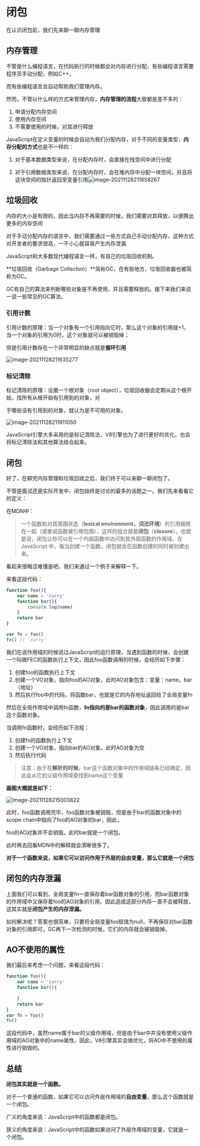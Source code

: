 # 闭包

在认识闭包前，我们先来聊一聊内存管理

## 内存管理

不管是什么编程语言，在代码执行的时候都会对内存进行分配，有些编程语言需要程序员手动分配，例如C++，

而有些编程语言会自动帮助我们管理内存。

然而，不管以什么样的方式来管理内存，**内存管理的流程**大致都是差不多的：

1. 申请分配内存空间
2. 使用内存空间
3. 不需要使用的时候，对其进行释放

JavaScript在定义变量的时候会自动为我们分配内存，对于不同的变量类型，**内存分配的方式**也是不一样的：

1. 对于基本数据类型来说，在分配内存时，会直接在栈空间中进行分配

2. 对于引用数据类型来说，在分配内存时，会在堆内存中分配一块空间，并且将这块空间的指针返回至变量引用![image-20211128211658267](https://codertzm.oss-cn-chengdu.aliyuncs.com/image-20211128211658267.png)

## 垃圾回收

内存的大小是有限的，因此当内存不再需要的时候，我们需要对其释放，以便腾出更多的内存空间

对于手动分配内存的语言中，我们需要通过一些方式自己手动分配内存，这种方式对开发者的要求很高，一不小心就容易产生内存泄漏

JavaScript和大多数现代编程语言一样，有自己的垃圾回收机制。

**垃圾回收（Garbage Collection）**简称GC，在有些地方，垃圾回收器也被简称为GC。

GC有自己的算法来判断哪些对象是不再使用，并且需要释放的。接下来我们来说一说一些常见的GC算法。

### 引用计数

引用计数的原理：当一个对象有一个引用指向它时，那么这个对象的引用就+1，当一个对象的引用为0时，这个对象就可以被销毁掉；

但是引用计数存在一个非常明显的缺点就是**循环引用**

![image-20211128211635277](https://codertzm.oss-cn-chengdu.aliyuncs.com/image-20211128211635277.png)

### 标记清除

标记清除的原理：设置一个根对象（root object），垃圾回收器会定期从这个根开始，找所有从根开始有引用到的对象，对

于哪些没有引用到的对象，就认为是不可用的对象。

![image-20211128211911050](https://codertzm.oss-cn-chengdu.aliyuncs.com/image-20211128211911050.png)

JavaScript引擎大多采用的是标记清除法，V8引擎也为了进行更好的优化，也会将标记清除法和其他算法结合起来。

## 闭包

好了，在聊完内存管理和垃圾回收之后，我们终于可以来聊一聊闭包了。

不管是面试还是实际开发中，闭包始终是讨论的最多的话题之一。我们先来看看它的定义：

在MDN中：

> 一个函数和对其周围状态（**lexical environment，词法环境**）的引用捆绑在一起（或者说函数被引用包围），这样的组合就是**闭包**（**closure**）。也就是说，闭包让你可以在一个内层函数中访问到其外层函数的作用域。在 JavaScript 中，每当创建一个函数，闭包就会在函数创建的同时被创建出来。

看起来很晦涩难懂是吧，我们来通过一个例子来解释一下。

来看这段代码：

```js
function foo(){
    var name = 'curry'
    function bar(){
        console.log(name)
    }
    return bar
}

var fn = foo()
fn() // 'curry'
```

我们在说作用域的时候说过JavaScript的运行原理，当遇到函数的时候，会创建一个叫做FEC的函数执行上下文，因此foo函数调用的时候，会经历如下步骤：

1. 创建foo的函数执行上下文
2. 创建一个VO对象，指向foo的AO对象，此时AO对象包含：变量：name，bar（地址）
3. 然后执行foo中的代码，将函数bar，也就是它的内存地址返回给了全局变量fn

然后在全局作用域中调用fn函数，**fn指向的是bar的函数对象**，因此调用的是bar这个函数对象。

当调用fn函数时，会经历如下流程：

1. 创建fn的函数执行上下文
2. 创建一个VO对象，指向bar的AO对象，此时AO对象为空
3. 然后执行代码

> 注意：由于在**解析的时候**，bar这个函数对象中的作用域链条已经确定，因此会从它的父级作用域查找到name这个变量

**画图大概就是如下：**

![image-20211128215003822](https://codertzm.oss-cn-chengdu.aliyuncs.com/image-20211128215003822.png)

此时，foo函数调用完毕，foo函数对象被销毁，但是由于bar的函数对象中的scope chain中指向了foo的AO对象的bar，因此，

foo的AO对象并不会销毁。此时bar就是一个闭包。

此时再去回看MDN中的解释就会清晰很多了。

**对于一个函数来说，如果它可以访问作用于外层的自由变量，那么它就是一个闭包**

## 闭包的内存泄漏

 上面我们可以看到，全局变量fn一直保存着bar函数对象的引用，而bar函数对象的作用域中又保存着foo的AO对象的引用，因此造成这部分内存一直不会被释放，这其实就是**闭包产生的内存泄漏。**

如何解决呢？答案也很简单，只要将全局变量foo赋值为null，不再保存对bar函数对象的引用即可，GC再下一次检测的时候，它们的内存就会被销毁掉。

## AO不使用的属性

我们最后来考虑一个问题，来看这段代码：

```js
function foo(){
    var name = 'curry'
    function bar(){
        
    }
    return bar
}
var fn = foo()
fn()
```

这段代码中，虽然name属于bar的父级作用域，但是由于bar中并没有使用父级作用域的AO对象中的name属性，因此，V8引擎其实会做优化，将AO中不使用的属性进行销毁的。

## 总结

**闭包其实就是一个函数。**

对于一个普通的函数，如果它可以访问外层作用域的**自由变量**，那么这个函数就是一个闭包。

 广义的角度来说：JavaScript中的函数都是闭包。

 狭义的角度来说：JavaScript中的函数如果访问了外层作用域的变量，它就是一个闭包。
